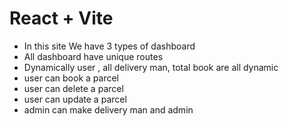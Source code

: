 # React + Vite

- In this site We have 3 types of dashboard
- All dashboard have unique routes
- Dynamically user , all delivery man, total book are all dynamic
- user can book a parcel
- user can delete a parcel
- user can update a parcel
- admin can make delivery man and admin